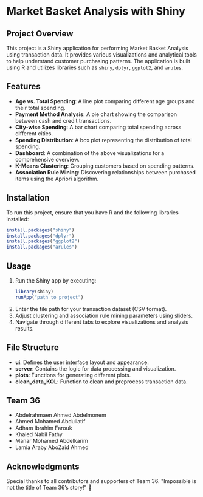 # Market Basket Analysis with Shiny

## Project Overview
This project is a Shiny application for performing Market Basket Analysis using transaction data. It provides various visualizations and analytical tools to help understand customer purchasing patterns. The application is built using R and utilizes libraries such as `shiny`, `dplyr`, `ggplot2`, and `arules`.

## Features
- **Age vs. Total Spending**: A line plot comparing different age groups and their total spending.
- **Payment Method Analysis**: A pie chart showing the comparison between cash and credit transactions.
- **City-wise Spending**: A bar chart comparing total spending across different cities.
- **Spending Distribution**: A box plot representing the distribution of total spending.
- **Dashboard**: A combination of the above visualizations for a comprehensive overview.
- **K-Means Clustering**: Grouping customers based on spending patterns.
- **Association Rule Mining**: Discovering relationships between purchased items using the Apriori algorithm.

## Installation
To run this project, ensure that you have R and the following libraries installed:
```r
install.packages("shiny")
install.packages("dplyr")
install.packages("ggplot2")
install.packages("arules")
```

## Usage
1. Run the Shiny app by executing:
   ```r
   library(shiny)
   runApp("path_to_project")
   ```
2. Enter the file path for your transaction dataset (CSV format).
3. Adjust clustering and association rule mining parameters using sliders.
4. Navigate through different tabs to explore visualizations and analysis results.

## File Structure
- **ui**: Defines the user interface layout and appearance.
- **server**: Contains the logic for data processing and visualization.
- **plots**: Functions for generating different plots.
- **clean_data_KOL**: Function to clean and preprocess transaction data.

## Team 36
- Abdelrahmaen Ahmed Abdelmonem
- Ahmed Mohamed Abdullatif
- Adham Ibrahim Farouk
- Khaled Nabil Fathy
- Manar Mohamed Abdelkarim
- Lamia Araby AboZaid Ahmed

## Acknowledgments
Special thanks to all contributors and supporters of Team 36. "Impossible is not the title of Team 36’s story!" 🚀

